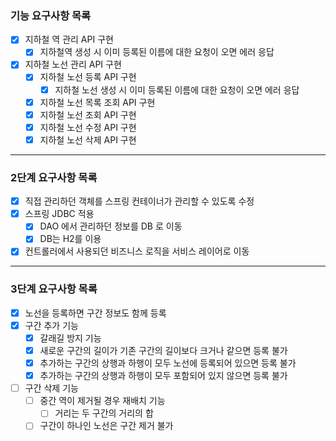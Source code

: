 ### 기능 요구사항 목록
- [x] 지하철 역 관리 API 구현
    - [x] 지하철역 생성 시 이미 등록된 이름에 대한 요청이 오면 에러 응답
- [x] 지하철 노선 관리 API 구현
    - [x] 지하철 노선 등록 API 구현
        - [x] 지하철 노선 생성 시 이미 등록된 이름에 대한 요청이 오면 에러 응답
    - [x] 지하철 노선 목록 조회 API 구현
    - [x] 지하철 노선 조회 API 구현
    - [x] 지하철 노선 수정 API 구현
    - [x] 지하철 노선 삭제 API 구현

---
### 2단계 요구사항 목록
- [x] 직접 관리하던 객체를 스프링 컨테이너가 관리할 수 있도록 수정
- [x] 스프링 JDBC 적용
  - [x] DAO 에서 관리하던 정보를 DB 로 이동
  - [x] DB는 H2를 이용
- [x] 컨트롤러에서 사용되던 비즈니스 로직을 서비스 레이어로 이동

---
### 3단계 요구사항 목록
- [x] 노선을 등록하면 구간 정보도 함께 등록
- [x] 구간 추가 기능
  - [x] 갈래길 방지 기능
  - [x] 새로운 구간의 길이가 기존 구간의 길이보다 크거나 같으면 등록 불가
  - [x] 추가하는 구간의 상행과 하행이 모두 노선에 등록되어 있으면 등록 불가
  - [x] 추가하는 구간의 상행과 하행이 모두 포함되어 있지 않으면 등록 불가
- [ ] 구간 삭제 기능
  - [ ] 중간 역이 제거될 경우 재배치 기능
    - [ ] 거리는 두 구간의 거리의 합
  - [ ] 구간이 하나인 노선은 구간 제거 불가
